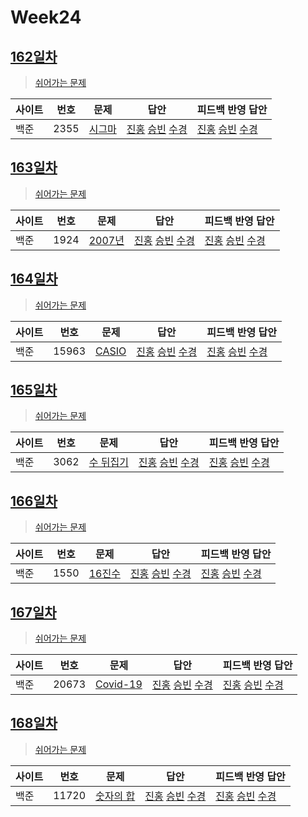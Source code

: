 # Week24

## [162일차](Day162)

> [쉬어가는 문제](https://www.acmicpc.net/group/workbook/view/9797/34150)

| 사이트 | 번호 | 문제                                           | 답안                                   | 피드백 반영 답안 |
| ------ | ---- | ---------------------------------------------- | -------------------------------------- | ---------------- |
| 백준   | 2355 | [시그마](https://www.acmicpc.net/problem/2355) | [진홍](Day162/boj2355_kjh.java) [승빈](Day162/boj2355_wsb.java) [수경](Day162/boj2355_hsk.js) | [진홍](Day162/boj2355_kjh.java) [승빈](Day162/boj2355_wsb.java) [수경](Day162/boj2355_hsk.js)   |

## [163일차](Day163)

> [쉬어가는 문제](https://www.acmicpc.net/group/workbook/view/9797/34161)

| 사이트 | 번호 | 문제                 | 답안           | 피드백 반영 답안 |
| ------ | ---- | -------------------- | -------------- | ---------------- |
| 백준   | 1924    | [2007년](https://www.acmicpc.net/problem/1924) | [진홍](Day163/boj1924_kjh.java) [승빈](Day163/boj1924_wsb.java) [수경](Day163/boj1924_hsk.js) | [진홍](Day163/boj1924_kjh.java) [승빈](Day163/boj1924_wsb.java) [수경](Day163/boj1924_hsk.js)   |

## [164일차](Day164)

> [쉬어가는 문제](https://www.acmicpc.net/group/workbook/view/9797/34199)

| 사이트 | 번호 | 문제                 | 답안           | 피드백 반영 답안 |
| ------ | ---- | -------------------- | -------------- | ---------------- |
| 백준   | 15963 | [CASIO](https://www.acmicpc.net/problem/15963) | [진홍](Day164/boj15963_kjh.java) [승빈](Day164/boj15963_wsb.java) [수경](Day164/boj15963_hsk.js) | [진홍](Day164/boj15963_kjh.java) [승빈](Day164/boj15963_wsb.java) [수경](Day164/boj15963_hsk.js)   |

## [165일차](Day165)

> [쉬어가는 문제](https://www.acmicpc.net/group/workbook/view/9797/34205)

| 사이트 | 번호 | 문제                 | 답안           | 피드백 반영 답안 |
| ------ | ---- | -------------------- | -------------- | ---------------- |
| 백준   | 3062 | [수 뒤집기](https://www.acmicpc.net/problem/3062) | [진홍](Day165/boj3062_kjh.java) [승빈](Day165/boj3062_wsb.java) [수경](Day165/boj3062_hsk.js) | [진홍](Day165/boj3062_kjh.java) [승빈](Day165/boj3062_wsb.java) [수경](Day165/boj3062_hsk.js)   |

## [166일차](Day166)

> [쉬어가는 문제](https://www.acmicpc.net/group/workbook/view/9797/34215)

| 사이트 | 번호 | 문제                 | 답안           | 피드백 반영 답안 |
| ------ | ---- | -------------------- | -------------- | ---------------- |
| 백준   | 1550    | [16진수](https://www.acmicpc.net/problem/1550) | [진홍](Day166/boj1550_kjh.java) [승빈](Day166/boj1550_wsb.java) [수경](Day166/boj1550_hsk.js) | [진홍](Day166/boj1550_kjh.java) [승빈](Day166/boj1550_wsb.java) [수경](Day166/boj1550_hsk.js)   |

## [167일차](Day167)

> [쉬어가는 문제](https://www.acmicpc.net/group/workbook/view/9797/34228)

| 사이트 | 번호 | 문제                 | 답안           | 피드백 반영 답안 |
| ------ | ---- | -------------------- | -------------- | ---------------- |
| 백준   | 20673 | [Covid-19](https://www.acmicpc.net/problem/20673) | [진홍](Day167/boj20673_kjh.java) [승빈](Day167/boj20673_wsb.java) [수경](Day167/boj20673_hsk.js) | [진홍](Day167/boj20673_kjh.java) [승빈](Day167/boj20673_wsb.java) [수경](Day167/boj20673_hsk.js)   |

## [168일차](Day168)

> [쉬어가는 문제](https://www.acmicpc.net/group/workbook/view/9797/34242)

| 사이트 | 번호 | 문제                 | 답안           | 피드백 반영 답안 |
| ------ | ---- | -------------------- | -------------- | ---------------- |
| 백준   | 11720 | [숫자의 합](https://www.acmicpc.net/problem/11720) | [진홍](Day168/boj11720_kjh.java) [승빈](Day168/boj11720_wsb.java) [수경](Day168/boj11720_hsk.js) | [진홍](Day168/boj11720_kjh.java) [승빈](Day168/boj11720_wsb.java) [수경](Day168/boj11720_hsk.js)   |
